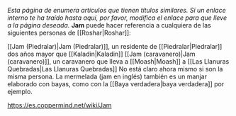 *Esta página de  enumera artículos que tienen títulos similares.  Si un enlace interno te ha traído hasta aquí, por favor, modifica el enlace para que lleve a la página deseada.*
**Jam** puede hacer referencia a cualquiera de las siguientes personas de [[Roshar\|Roshar]]:

[[Jam (Piedralar)\|Jam (Piedralar)]], un residente de [[Piedralar\|Piedralar]] dos años mayor que [[Kaladin\|Kaladin]]
[[Jam (caravanero)\|Jam (caravanero)]], un caravanero que lleva a [[Moash\|Moash]] a [[Las Llanuras Quebradas\|Las Llanuras Quebradas]]
No está claro ahora mismo si son la misma persona.
La mermelada (jam en inglés) también es un manjar elaborado con bayas, como con la [[Baya verdadera\|baya verdadera]] por ejemplo.



https://es.coppermind.net/wiki/Jam